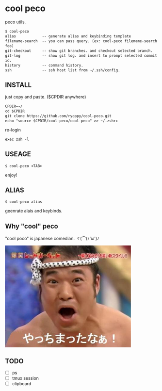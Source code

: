 # cool peco

[peco](https://github.com/peco/peco) utils.

```
$ cool-peco
alias            -- generate alias and keybinding template
filename-search  -- you can pass query. (ex: cool-peco filename-search foo)
git-checkout     -- show git branches. and checkout selected branch.
git-log          -- show git log. and insert to prompt selected commit id.
history          -- command history.
ssh              -- ssh host list from ~/.ssh/config.
```

## INSTALL

just copy and paste. ($CPDIR anywhere)

```
CPDIR=~/
cd $CPDIR
git clone https://github.com/ryoppy/cool-peco.git
echo "source $CPDIR/cool-peco/cool-peco" >> ~/.zshrc
```

re-login

```
exec zsh -l
```

## USEAGE

```
$ cool-peco <TAB>
```

enjoy!

## ALIAS

```
$ cool-peco alias
```

geenrate alais and keybinds.

## Why "cool" peco

"cool poco" is japanese comedian. ヾ(⌒(ﾉ'ω')ﾉ

![クールポコ](./cool-poco.jpg)

## TODO

- [ ] ps
- [ ] tmux session
- [ ] clipboard